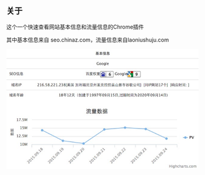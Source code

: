 关于
---
这个一个快速查看网站基本信息和流量信息的Chrome插件

其中基本信息来自 seo.chinaz.com，流量信息来自laoniushuju.com


![截图](https://github.com/dingyaguang117/laotu/blob/master/snapshot/snapshot.png)
